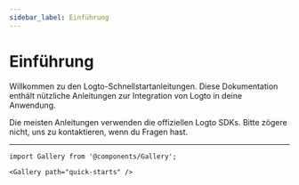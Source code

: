 ```yaml
---
sidebar_label: Einführung
---
```


# Einführung

Willkommen zu den Logto-Schnellstartanleitungen. Diese Dokumentation enthält nützliche Anleitungen zur Integration von Logto in deine Anwendung.

Die meisten Anleitungen verwenden die offiziellen Logto SDKs. Bitte zögere nicht, uns zu kontaktieren, wenn du Fragen hast.

---

```mdx-code-block
import Gallery from '@components/Gallery';

<Gallery path="quick-starts" />
```
